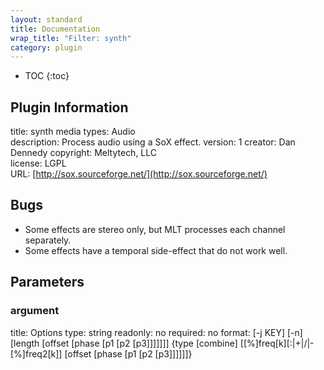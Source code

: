 ```yaml
---
layout: standard
title: Documentation
wrap_title: "Filter: synth"
category: plugin
---
```

* TOC
{:toc}

## Plugin Information

title: synth
media types:
Audio  
description: Process audio using a SoX effect.
version: 1
creator: Dan Dennedy
copyright: Meltytech, LLC  
license: LGPL  
URL: [http://sox.sourceforge.net/](http://sox.sourceforge.net/)  

## Bugs

* Some effects are stereo only, but MLT processes each channel separately.
* Some effects have a temporal side-effect that do not work well.


## Parameters

### argument

title: Options  type: string
readonly: no
required: no
format: [-j KEY] [-n] [length [offset [phase [p1 [p2 [p3]]]]]]] {type [combine] [[%]freq[k][:|+|/|-[%]freq2[k]] [offset [phase [p1 [p2 [p3]]]]]]}  

